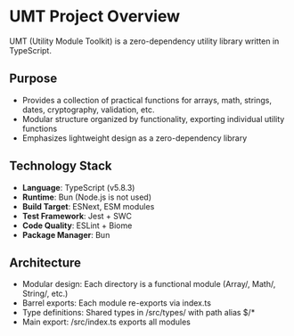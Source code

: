 # UMT Project Overview

UMT (Utility Module Toolkit) is a zero-dependency utility library written in TypeScript.

## Purpose

- Provides a collection of practical functions for arrays, math, strings, dates, cryptography, validation, etc.
- Modular structure organized by functionality, exporting individual utility functions
- Emphasizes lightweight design as a zero-dependency library

## Technology Stack

- **Language**: TypeScript (v5.8.3)
- **Runtime**: Bun (Node.js is not used)
- **Build Target**: ESNext, ESM modules
- **Test Framework**: Jest + SWC
- **Code Quality**: ESLint + Biome
- **Package Manager**: Bun

## Architecture

- Modular design: Each directory is a functional module (Array/, Math/, String/, etc.)
- Barrel exports: Each module re-exports via index.ts
- Type definitions: Shared types in /src/types/ with path alias $/\*
- Main export: /src/index.ts exports all modules
